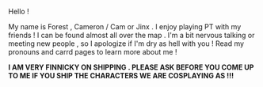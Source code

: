 Hello !

My name is Forest , Cameron / Cam or Jinx .
I enjoy playing PT with my friends ! I can be found almost all over the map .
I'm a bit nervous talking or meeting new people , so I apologize if I'm dry as hell with you !
Read my pronouns and carrd pages to learn more about me !

**I AM VERY FINNICKY ON SHIPPING . PLEASE ASK BEFORE YOU COME UP TO ME IF YOU SHIP THE CHARACTERS WE ARE COSPLAYING AS !!!**
